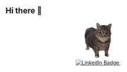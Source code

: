 ## Hi there 👀

<div id="header" align="center">
  <img src="https://github.com/paris05494/My-image/blob/main/oia-uia.gif" width="100"/>
</div>

<div id="badges" align="center">
  <a href="www.linkedin.com/in/paris-rongdech-6b0837342">
    <img src="https://img.shields.io/badge/LinkedIn-blue?style=for-the-badge&logo=linkedin&logoColor=white" alt="LinkedIn Badge"/>
  </a>
  <img src="https://komarev.com/ghpvc/?username=paris05494&style=flat-square&color=blue" alt=""/>
</div>

<!--
**paris05494/paris05494** is a ✨ _special_ ✨ repository because its `README.md` (this file) appears on your GitHub profile.

Here are some ideas to get you started:

- 🔭 I’m currently working on ...
- 🌱 I’m currently learning ...
- 👯 I’m looking to collaborate on ...
- 🤔 I’m looking for help with ...
- 💬 Ask me about ...
- 📫 How to reach me: ...
- 😄 Pronouns: ...
- ⚡ Fun fact: ...
-->
